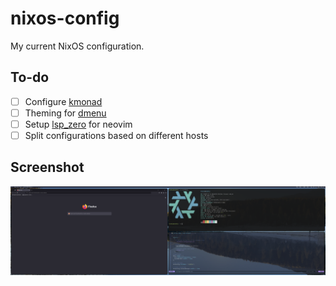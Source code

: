 # nixos-config
My current NixOS configuration.

## To-do
- [ ] Configure [kmonad](https://github.com/kmonad/kmonad)
- [ ] Theming for [dmenu](https://tools.suckless.org/dmenu)
- [ ] Setup [lsp_zero](https://github.com/VonHeikemen/lsp-zero.nvim) for neovim
- [ ] Split configurations based on different hosts

## Screenshot
![Current setup screenshot](./screenshots/2024-07-08.png)

